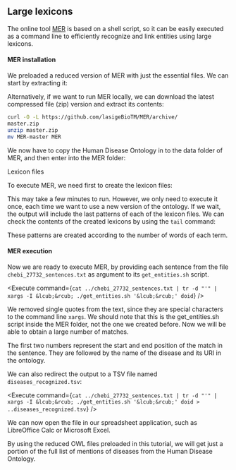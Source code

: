 <script>
import Alert from "$components/Alert.svelte";
import Execute from "$components/Execute.svelte";
</script>

## Large lexicons

The online tool [MER](https://github.com/lasigeBioTM/MER) is based on a shell script, so it can be easily executed as a command line to efficiently recognize and link entities using large lexicons.

#### MER installation

We preloaded a reduced version of MER with just the essential files. We can start by extracting it:

<Execute command="tar -xzf MER.tgz" />

Alternatively, if we want to run MER locally, we can download the latest compressed file (zip) version and extract its contents:

```bash
curl -O -L https://github.com/lasigeBioTM/MER/archive/
master.zip
unzip master.zip
mv MER-master MER
```

We now have to copy the Human Disease Ontology in to the data folder of MER, and then enter into the MER folder:

<Execute command="cp doid.owl MER/data/" />
<Execute command="cd MER" />

Lexicon files

To execute MER, we need first to create the lexicon files:

<Execute command="(cd data; ../produce_data_files.sh doid.owl)" />

This may take a few minutes to run. However, we only need to execute it
once, each time we want to use a new version of the ontology. If we wait, the output will include the last patterns of each of the lexicon files.
We can check the contents of the created lexicons by using the `tail` command:

<Execute command="tail data/doid_*" />

These patterns are created according to the number of words of each term.

#### MER execution

Now we are ready to execute MER, by providing each sentence from the file `chebi_27732_sentences.txt` as argument to its `get_entities.sh` script.

<Execute command={`cat ../chebi_27732_sentences.txt | tr -d "'" | xargs -I &lcub;&rcub; ./get_entities.sh '&lcub;&rcub;' doid`} />

We removed single quotes from the text, since they are special characters to the command line `xargs`. We should note that this is the get_entities.sh script inside the MER folder, not the one we created before. Now we will be able to obtain a large number of matches.

The first two numbers represent the start and end position of the match in the sentence. They are followed by the name of the disease and its URI in the ontology.

We can also redirect the output to a TSV file named `diseases_recognized.tsv`:

<Execute command={`cat ../chebi_27732_sentences.txt | tr -d "'" | xargs -I &lcub;&rcub; ./get_entities.sh '&lcub;&rcub;' doid > ..diseases_recognized.tsv`} />

We can now open the file in our spreadsheet application, such as LibreOffice Calc or Microsoft Excel.

<Alert>
By using the reduced OWL files preloaded in this tutorial, we will get just a portion of the full list of mentions of diseases from the Human Disease Ontology.
</Alert>
